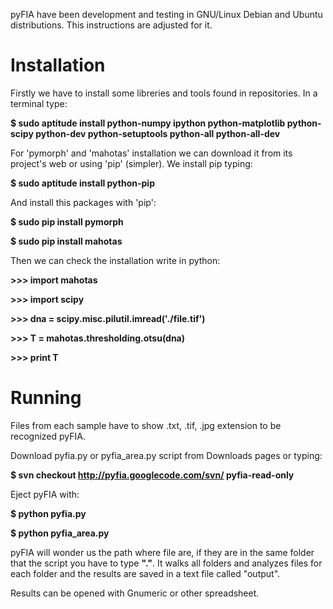 pyFIA have been development and testing in GNU/Linux Debian and Ubuntu distributions. This instructions are adjusted for it.

# Installation #

Firstly we have to install some libreries and tools found in repositories. In a terminal type:

**$ sudo aptitude install python-numpy ipython python-matplotlib python-scipy python-dev python-setuptools python-all python-all-dev**

For 'pymorph' and 'mahotas' installation we can download it from its project's web or using 'pip' (simpler). We install pip typing:

**$ sudo aptitude install python-pip**

And install this packages with 'pip':

**$ sudo pip install pymorph**

**$ sudo pip install mahotas**

Then we can check the installation write in python:

**>>> import mahotas**

**>>> import scipy**

**>>> dna = scipy.misc.pilutil.imread('./file.tif')**

**>>> T = mahotas.thresholding.otsu(dna)**

**>>> print T**

# Running #

Files from each sample have to show .txt, .tif, .jpg extension to be recognized pyFIA.

Download pyfia.py or pyfia\_area.py script from Downloads pages or typing:

**$ svn checkout http://pyfia.googlecode.com/svn/ pyfia-read-only**

Eject pyFIA with:

**$ python pyfia.py**

**$ python pyfia\_area.py**

pyFIA will wonder us the path where file are, if they are in the same folder that the script you have to type **"."**. It walks all folders and analyzes files for each folder and the results are saved in a text file called "output".

Results can be opened with Gnumeric or other spreadsheet.